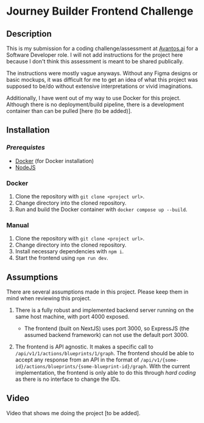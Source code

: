# Journey Builder Frontend Challenge

## Description

This is my submission for a coding challenge/assessment at [Avantos.ai](Avantos.ai) for a Software Developer role. I will not add instructions for the project here because I don't think this assessment is meant to be shared publically.

The instructions were mostly vague anyways. Without any Figma designs or basic mockups, it was difficult for me to get an idea of what this project was supposed to be/do without extensive interpretations or vivid imaginations.

Additionally, I have went out of my way to use Docker for this project. Although there is no deployment/build pipeline, there is a development container than can be pulled [here (to be added)].

## Installation

### ***Prerequistes***

- [Docker](https://www.docker.com/) (for Docker installation)
- [NodeJS](https://nodejs.org)

### Docker

1. Clone the repository with `git clone <project url>`.
2. Change directory into the cloned repository.
3. Run and build the Docker container with `docker compose up --build`.

### Manual

1. Clone the repository with `git clone <project url>`.
2. Change directory into the cloned repository.
3. Install necessary dependencies with `npm i`.
4. Start the frontend using `npm run dev`.

## Assumptions

There are several assumptions made in this project. Please keep them in mind when reviewing this project.

1. There is a fully robust and implemented backend server running on the same host machine, with port 4000 exposed.

    - The frontend (built on NextJS) uses port 3000, so ExpressJS (the assumed backend framework) can not use the default port 3000.

2. The frontend is API agnostic. It makes a specific call to `/api/v1/1/actions/blueprints/1/graph`. The frontend should be able to accept any response from an API in the format of `/api/v1/{some-id}/actions/blueprints/{some-blueprint-id}/graph`. With the current implementation, the frontend is only able to do this through *hard coding* as there is no interface to change the IDs.

## Video

Video that shows me doing the project [to be added].
